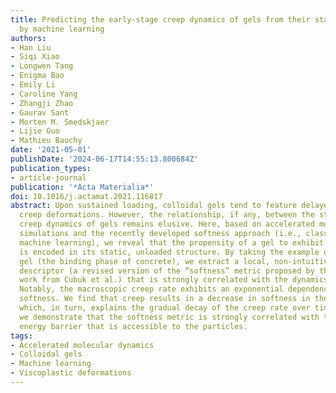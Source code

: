 ```yaml
---
title: Predicting the early-stage creep dynamics of gels from their static structure
  by machine learning
authors:
- Han Liu
- Siqi Xiao
- Longwen Tang
- Enigma Bao
- Emily Li
- Caroline Yang
- Zhangji Zhao
- Gaurav Sant
- Morten M. Smedskjaer
- Lijie Guo
- Mathieu Bauchy
date: '2021-05-01'
publishDate: '2024-06-17T14:55:13.800684Z'
publication_types:
- article-journal
publication: '*Acta Materialia*'
doi: 10.1016/j.actamat.2021.116817
abstract: Upon sustained loading, colloidal gels tend to feature delayed viscoplastic
  creep deformations. However, the relationship, if any, between the structure and
  creep dynamics of gels remains elusive. Here, based on accelerated molecular dynamics
  simulations and the recently developed softness approach (i.e., classification-based
  machine learning), we reveal that the propensity of a gel to exhibit long-time creep
  is encoded in its static, unloaded structure. By taking the example of a calcium–silicate–hydrate
  gel (the binding phase of concrete), we extract a local, non-intuitive structural
  descriptor (a revised version of the “softness” metric proposed by the pioneering
  work from Cubuk et al.) that is strongly correlated with the dynamics of the particles.
  Notably, the macroscopic creep rate exhibits an exponential dependence on the average
  softness. We find that creep results in a decrease in softness in the gel structure,
  which, in turn, explains the gradual decay of the creep rate over time. Finally,
  we demonstrate that the softness metric is strongly correlated with the average
  energy barrier that is accessible to the particles.
tags:
- Accelerated molecular dynamics
- Colloidal gels
- Machine learning
- Viscoplastic deformations
---
```

